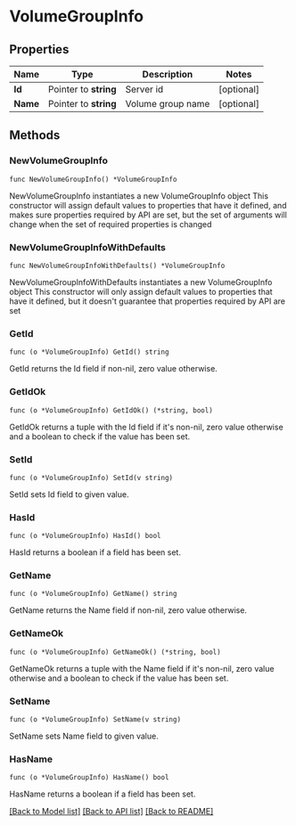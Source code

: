 # VolumeGroupInfo

## Properties

Name | Type | Description | Notes
------------ | ------------- | ------------- | -------------
**Id** | Pointer to **string** | Server id | [optional] 
**Name** | Pointer to **string** | Volume group name | [optional] 

## Methods

### NewVolumeGroupInfo

`func NewVolumeGroupInfo() *VolumeGroupInfo`

NewVolumeGroupInfo instantiates a new VolumeGroupInfo object
This constructor will assign default values to properties that have it defined,
and makes sure properties required by API are set, but the set of arguments
will change when the set of required properties is changed

### NewVolumeGroupInfoWithDefaults

`func NewVolumeGroupInfoWithDefaults() *VolumeGroupInfo`

NewVolumeGroupInfoWithDefaults instantiates a new VolumeGroupInfo object
This constructor will only assign default values to properties that have it defined,
but it doesn't guarantee that properties required by API are set

### GetId

`func (o *VolumeGroupInfo) GetId() string`

GetId returns the Id field if non-nil, zero value otherwise.

### GetIdOk

`func (o *VolumeGroupInfo) GetIdOk() (*string, bool)`

GetIdOk returns a tuple with the Id field if it's non-nil, zero value otherwise
and a boolean to check if the value has been set.

### SetId

`func (o *VolumeGroupInfo) SetId(v string)`

SetId sets Id field to given value.

### HasId

`func (o *VolumeGroupInfo) HasId() bool`

HasId returns a boolean if a field has been set.

### GetName

`func (o *VolumeGroupInfo) GetName() string`

GetName returns the Name field if non-nil, zero value otherwise.

### GetNameOk

`func (o *VolumeGroupInfo) GetNameOk() (*string, bool)`

GetNameOk returns a tuple with the Name field if it's non-nil, zero value otherwise
and a boolean to check if the value has been set.

### SetName

`func (o *VolumeGroupInfo) SetName(v string)`

SetName sets Name field to given value.

### HasName

`func (o *VolumeGroupInfo) HasName() bool`

HasName returns a boolean if a field has been set.


[[Back to Model list]](../README.md#documentation-for-models) [[Back to API list]](../README.md#documentation-for-api-endpoints) [[Back to README]](../README.md)


